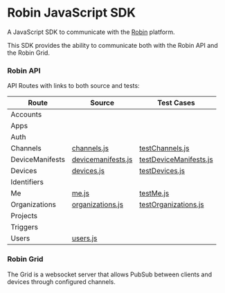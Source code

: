 # Robin JavaScript SDK

A JavaScript SDK to communicate with the [Robin](http://getrobin.com/) platform.

This SDK provides the ability to communicate both with the Robin API and the Robin Grid.

### Robin API

API Routes with links to both source and tests:

| Route  | Source   | Test Cases  |
| ------ | -------- | ----------- |
| Accounts | | |
| Apps | | |
| Auth | | |
| Channels | [channels.js](lib/api/channels.js) | [testChannels.js](test/testChannels.js) |
| DeviceManifests | [devicemanifests.js](lib/api/devicemanifests.js) | [testDeviceManifests.js](test/testDeviceManifests.js) |
| Devices | [devices.js](lib/api/devices.js) | [testDevices.js](test/testDevices.js) |
| Identifiers | | |
| Me | [me.js](lib/api/me.js) | [testMe.js](test/testMe.js) |
| Organizations | [organizations.js](lib/api/organizations.js) | [testOrganizations.js](test/testOrganizations.js) |
| Projects | | |
| Triggers | | |
| Users | [users.js](lib/api/users.js) | |

### Robin Grid

The Grid is a websocket server that allows PubSub between clients and devices through configured channels.